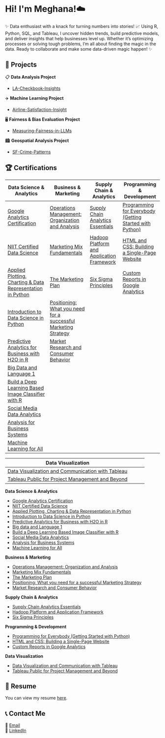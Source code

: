 # Hi! I'm Meghana!☁️

✨ Data enthusiast with a knack for turning numbers into stories! 📈 Using R, Python, SQL, and Tableau, I uncover hidden trends, build predictive models, and deliver insights that help businesses level up. Whether it’s optimizing processes or solving tough problems, I’m all about finding the magic in the data. Ready to collaborate and make some data-driven magic happen! ✨

## 🚀 Projects

📋 **Data Analysis Project**  
- [LA-Checkbook-Insights](https://github.com/meghananekkanti25/LA-Checkbook-Insights?tab=readme-ov-file#-la-checkbook-insights)  

✈️ **Machine Learning Project**  
- [Airline-Satisfaction-Insight](https://github.com/meghananekkanti25/Airline-Customer-Satisfaction)  

🖥️ **Fairness & Bias Evaluation Project**  
- [Measuring-Fairness-in-LLMs](https://github.com/meghananekkanti25/Measuring-Fairness-in-LLMs)

🏙️ **Geospatial Analysis Project**
- [SF-Crime-Patterns](https://github.com/meghananekkanti25/SF-Crime-Patterns)


## 🏆 Certifications

| **Data Science & Analytics**                                         | **Business & Marketing**                                                | **Supply Chain & Analytics**                                         | **Programming & Development**                                         |
| -------------------------------------------------------------------- | ----------------------------------------------------------------------- | -------------------------------------------------------------------- | ---------------------------------------------------------------------- |
| [Google Analytics Certification](https://skillshop.credential.net/a07dec93-d9f1-4652-a2eb-c7e21f844501#acc.1F8Yvox7)  | [Operations Management: Organization and Analysis](https://coursera.org/share/c24b16f47f2a52698dda8976adc1bff2a) | [Supply Chain Analytics Essentials](https://coursera.org/share/2e85b7322e9e0bc445dce3cfdd82ef85)  | [Programming for Everybody (Getting Started with Python)](https://coursera.org/share/27fe56d95d28b95ad184e6fc42ae9234) |
| [NIIT Certified Data Science](https://github.com/user-attachments/files/19391935/NIIT.Course.cert.pdf)               | [Marketing Mix Fundamentals](https://coursera.org/share/dec132dcefef18cfe39faf14fb164b5f) | [Hadoop Platform and Application Framework](https://coursera.org/share/48bb7eecd678cfcdb9cdf9e4ee1b47b3) | [HTML and CSS: Building a Single-Page Website](https://coursera.org/share/7de43b00e94c8f28e978e9225313de14) |
| [Applied Plotting, Charting & Data Representation in Python](https://coursera.org/share/41b670d656a4bbc904767dccc7f80fc7) | [The Marketing Plan](https://coursera.org/share/71acde382ac8536f8e913ff87c97fdfb) | [Six Sigma Principles](https://coursera.org/share/3df9ec65caee63275c2b1ac0d91a0e8c) | [Custom Reports in Google Analytics](https://coursera.org/share/d07d9aa90c979ec6bba7168a721daa3d) |
| [Introduction to Data Science in Python](https://coursera.org/share/96b8aa0ede8cc9907675ccb64536e9ed)                 | [Positioning: What you need for a successful Marketing Strategy](https://coursera.org/share/e9474753be4864f414d06da6b9bfa6f8) | | |
| [Predictive Analytics for Business with H2O in R](https://coursera.org/share/31e72df0fde2815621b460fd6f30dd5c)          | [Market Research and Consumer Behavior](https://coursera.org/share/31efdc548ce458effd624cdd2df04909) | | |
| [Big Data and Language 1](https://coursera.org/share/6046e62fd24c0dad188e797493ae3333)                                 | | | |
| [Build a Deep Learning Based Image Classifier with R](https://coursera.org/share/60523c8d7fb4142b556463bf5b3cf028)      | | | |
| [Social Media Data Analytics](https://coursera.org/share/a7e2b4324d9afe7ad6fd920121228c00)                             | | | |
| [Analysis for Business Systems](https://coursera.org/share/6df6aaa84f3df122e605bb3358cde838)                          | | | |
| [Machine Learning for All](https://coursera.org/share/34ab4f2f30c51d3389925b878294f727)                               | | | |

| **Data Visualization**                                              |                                                                  |                                                                  |                                                                  |
| -------------------------------------------------------------------- | ---------------------------------------------------------------- | ---------------------------------------------------------------- | ---------------------------------------------------------------- |
| [Data Visualization and Communication with Tableau](https://coursera.org/share/8ff51936c3c2bf5317e156a271f87f2a)        |                                                                  |                                                                  |                                                                  |
| [Tableau Public for Project Management and Beyond](https://coursera.org/share/d19c0ac462446ea4761d0bbbc3a0fce9)        |                                                                  |                                                                  |                                                                  |


**Data Science & Analytics**
- [Google Analytics Certification](https://skillshop.credential.net/a07dec93-d9f1-4652-a2eb-c7e21f844501#acc.1F8Yvox7)
- [NIIT Certified Data Science](https://github.com/user-attachments/files/19391935/NIIT.Course.cert.pdf)
- [Applied Plotting, Charting & Data Representation in Python](https://coursera.org/share/41b670d656a4bbc904767dccc7f80fc7)
- [Introduction to Data Science in Python](https://coursera.org/share/96b8aa0ede8cc9907675ccb64536e9ed)
- [Predictive Analytics for Business with H2O in R](https://coursera.org/share/31e72df0fde2815621b460fd6f30dd5c)
- [Big data and Language 1](https://coursera.org/share/6046e62fd24c0dad188e797493ae3333)
- [Build a Deep Learning Based Image Classifier with R](https://coursera.org/share/60523c8d7fb4142b556463bf5b3cf028)
- [Social Media Data Analytics](https://coursera.org/share/a7e2b4324d9afe7ad6fd920121228c00)
- [Analysis for Business Systems](https://coursera.org/share/6df6aaa84f3df122e605bb3358cde838)
- [Machine Learning for All](https://coursera.org/share/34ab4f2f30c51d3389925b878294f727)

**Business & Marketing**
- [Operations Management: Organization and Analysis](https://coursera.org/share/c24b16f47f2a52698dda8976adc1bff2a)
- [Marketing Mix Fundamentals](https://coursera.org/share/dec132dcefef18cfe39faf14fb164b5f)
- [The Marketing Plan](https://coursera.org/share/71acde382ac8536f8e913ff87c97fdfb)
- [Positioning: What you need for a successful Marketing Strategy](https://coursera.org/share/e9474753be4864f414d06da6b9bfa6f8)
- [Market Research and Consumer Behavior](https://coursera.org/share/31efdc548ce458effd624cdd2df04909)

**Supply Chain & Analytics**
- [Supply Chain Analytics Essentials](https://coursera.org/share/2e85b7322e9e0bc445dce3cfdd82ef85)
- [Hadoop Platform and Application Framework](https://coursera.org/share/48bb7eecd678cfcdb9cdf9e4ee1b47b3)
- [Six Sigma Principles](https://coursera.org/share/3df9ec65caee63275c2b1ac0d91a0e8c)

**Programming & Development**
- [Programming for Everybody (Getting Started with Python)](https://coursera.org/share/27fe56d95d28b95ad184e6fc42ae9234)
- [HTML and CSS: Building a Single-Page Website](https://coursera.org/share/7de43b00e94c8f28e978e9225313de14)
- [Custom Reports in Google Analytics](https://coursera.org/share/d07d9aa90c979ec6bba7168a721daa3d)

**Data Visualization**
- [Data Visualization and Communication with Tableau](https://coursera.org/share/8ff51936c3c2bf5317e156a271f87f2a)
- [Tableau Public for Project Management and Beyond](https://coursera.org/share/d19c0ac462446ea4761d0bbbc3a0fce9)


## 📄 Resume

You can view my resume [here](https://drive.google.com/file/d/1tBozXoaf4rJca3ch2LYcN857k7EwdyyE/view?usp=sharing).


## 📞 Contact Me
📧 [Email](mailto:meghananekkanti25@gmail.com)  
🔗 [LinkedIn](https://www.linkedin.com/in/meghana-nekkanti/) 
